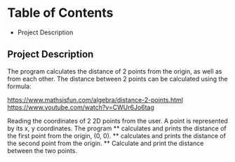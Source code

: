 # Table of Contents
* Project Description

## Project Description
The program calculates the distance of 2 points from the origin, as well as from each other. 
The distance between 2 points can be calculated using the formula:

https://www.mathsisfun.com/algebra/distance-2-points.html
https://www.youtube.com/watch?v=CWUr6Jo6tag

Reading the coordinates of 2 2D points from the user. A point is represented by its x, y coordinates. The program
** calculates and prints the distance of the first point from the origin, (0, 0).
** calculates and prints the distance of the second point from the origin.
** Calculate and print the distance between the two points.
